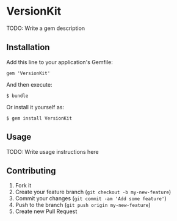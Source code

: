 # VersionKit

TODO: Write a gem description

## Installation

Add this line to your application's Gemfile:

    gem 'VersionKit'

And then execute:

    $ bundle

Or install it yourself as:

    $ gem install VersionKit

## Usage

TODO: Write usage instructions here

## Contributing

1. Fork it
2. Create your feature branch (`git checkout -b my-new-feature`)
3. Commit your changes (`git commit -am 'Add some feature'`)
4. Push to the branch (`git push origin my-new-feature`)
5. Create new Pull Request
